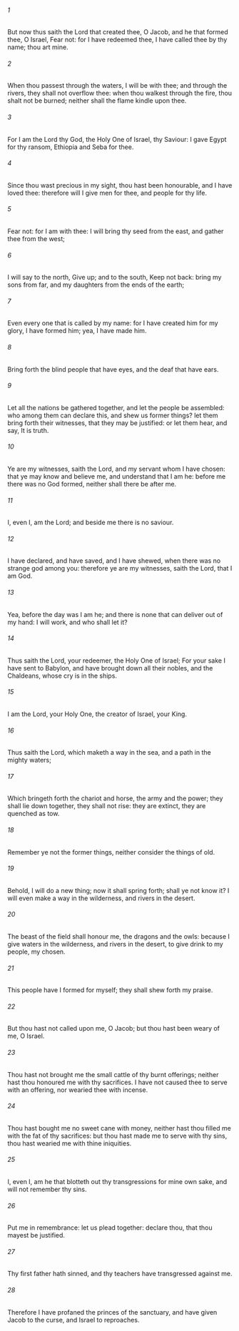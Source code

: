 ###### 1
But now thus saith the Lord that created thee, O Jacob, and he that formed thee, O Israel, Fear not: for I have redeemed thee, I have called thee by thy name; thou art mine.

###### 2
When thou passest through the waters, I will be with thee; and through the rivers, they shall not overflow thee: when thou walkest through the fire, thou shalt not be burned; neither shall the flame kindle upon thee.

###### 3
For I am the Lord thy God, the Holy One of Israel, thy Saviour: I gave Egypt for thy ransom, Ethiopia and Seba for thee.

###### 4
Since thou wast precious in my sight, thou hast been honourable, and I have loved thee: therefore will I give men for thee, and people for thy life.

###### 5
Fear not: for I am with thee: I will bring thy seed from the east, and gather thee from the west;

###### 6
I will say to the north, Give up; and to the south, Keep not back: bring my sons from far, and my daughters from the ends of the earth;

###### 7
Even every one that is called by my name: for I have created him for my glory, I have formed him; yea, I have made him.

###### 8
Bring forth the blind people that have eyes, and the deaf that have ears.

###### 9
Let all the nations be gathered together, and let the people be assembled: who among them can declare this, and shew us former things? let them bring forth their witnesses, that they may be justified: or let them hear, and say, It is truth.

###### 10
Ye are my witnesses, saith the Lord, and my servant whom I have chosen: that ye may know and believe me, and understand that I am he: before me there was no God formed, neither shall there be after me.

###### 11
I, even I, am the Lord; and beside me there is no saviour.

###### 12
I have declared, and have saved, and I have shewed, when there was no strange god among you: therefore ye are my witnesses, saith the Lord, that I am God.

###### 13
Yea, before the day was I am he; and there is none that can deliver out of my hand: I will work, and who shall let it?

###### 14
Thus saith the Lord, your redeemer, the Holy One of Israel; For your sake I have sent to Babylon, and have brought down all their nobles, and the Chaldeans, whose cry is in the ships.

###### 15
I am the Lord, your Holy One, the creator of Israel, your King.

###### 16
Thus saith the Lord, which maketh a way in the sea, and a path in the mighty waters;

###### 17
Which bringeth forth the chariot and horse, the army and the power; they shall lie down together, they shall not rise: they are extinct, they are quenched as tow.

###### 18
Remember ye not the former things, neither consider the things of old.

###### 19
Behold, I will do a new thing; now it shall spring forth; shall ye not know it? I will even make a way in the wilderness, and rivers in the desert.

###### 20
The beast of the field shall honour me, the dragons and the owls: because I give waters in the wilderness, and rivers in the desert, to give drink to my people, my chosen.

###### 21
This people have I formed for myself; they shall shew forth my praise.

###### 22
But thou hast not called upon me, O Jacob; but thou hast been weary of me, O Israel.

###### 23
Thou hast not brought me the small cattle of thy burnt offerings; neither hast thou honoured me with thy sacrifices. I have not caused thee to serve with an offering, nor wearied thee with incense.

###### 24
Thou hast bought me no sweet cane with money, neither hast thou filled me with the fat of thy sacrifices: but thou hast made me to serve with thy sins, thou hast wearied me with thine iniquities.

###### 25
I, even I, am he that blotteth out thy transgressions for mine own sake, and will not remember thy sins.

###### 26
Put me in remembrance: let us plead together: declare thou, that thou mayest be justified.

###### 27
Thy first father hath sinned, and thy teachers have transgressed against me.

###### 28
Therefore I have profaned the princes of the sanctuary, and have given Jacob to the curse, and Israel to reproaches.

